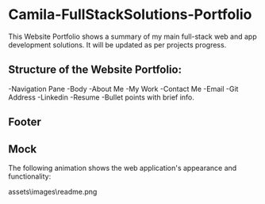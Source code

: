# Camila-FullStackSolutions-Portfolio
This Website Portfolio shows a summary of my main full-stack web and app development solutions. It will be updated as per projects progress.

## Structure of the Website Portfolio:
  -Navigation Pane
  -Body
    -About Me
    -My Work
    -Contact Me
      -Email
      -Git Address
      -Linkedin
    -Resume
      -Bullet points with brief info.
  ## Footer
  
  ## Mock
  
The following animation shows the web application's appearance and functionality:

assets\images\readme.png
